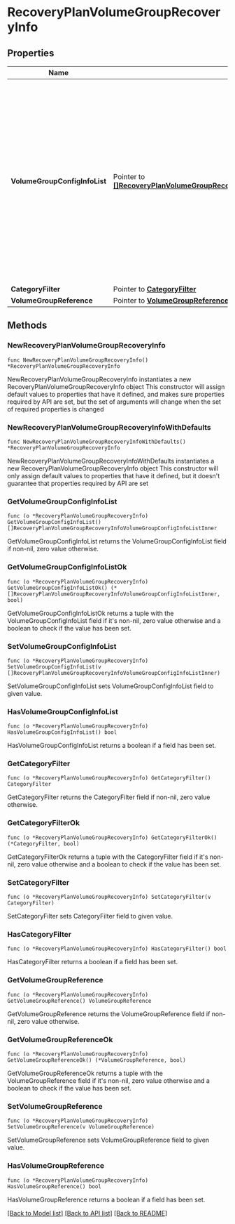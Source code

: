 # RecoveryPlanVolumeGroupRecoveryInfo

## Properties

Name | Type | Description | Notes
------------ | ------------- | ------------- | -------------
**VolumeGroupConfigInfoList** | Pointer to [**[]RecoveryPlanVolumeGroupRecoveryInfoVolumeGroupConfigInfoListInner**](RecoveryPlanVolumeGroupRecoveryInfoVolumeGroupConfigInfoListInner.md) | List of configuration information for each Volume Group specified explicitly or in the category filter. Each entry in this list will contain reference to the Volume Group, authentication protocol and the target secret to be used for authenticating the Volume Group.  | [optional] 
**CategoryFilter** | Pointer to [**CategoryFilter**](CategoryFilter.md) |  | [optional] 
**VolumeGroupReference** | Pointer to [**VolumeGroupReference**](VolumeGroupReference.md) |  | [optional] 

## Methods

### NewRecoveryPlanVolumeGroupRecoveryInfo

`func NewRecoveryPlanVolumeGroupRecoveryInfo() *RecoveryPlanVolumeGroupRecoveryInfo`

NewRecoveryPlanVolumeGroupRecoveryInfo instantiates a new RecoveryPlanVolumeGroupRecoveryInfo object
This constructor will assign default values to properties that have it defined,
and makes sure properties required by API are set, but the set of arguments
will change when the set of required properties is changed

### NewRecoveryPlanVolumeGroupRecoveryInfoWithDefaults

`func NewRecoveryPlanVolumeGroupRecoveryInfoWithDefaults() *RecoveryPlanVolumeGroupRecoveryInfo`

NewRecoveryPlanVolumeGroupRecoveryInfoWithDefaults instantiates a new RecoveryPlanVolumeGroupRecoveryInfo object
This constructor will only assign default values to properties that have it defined,
but it doesn't guarantee that properties required by API are set

### GetVolumeGroupConfigInfoList

`func (o *RecoveryPlanVolumeGroupRecoveryInfo) GetVolumeGroupConfigInfoList() []RecoveryPlanVolumeGroupRecoveryInfoVolumeGroupConfigInfoListInner`

GetVolumeGroupConfigInfoList returns the VolumeGroupConfigInfoList field if non-nil, zero value otherwise.

### GetVolumeGroupConfigInfoListOk

`func (o *RecoveryPlanVolumeGroupRecoveryInfo) GetVolumeGroupConfigInfoListOk() (*[]RecoveryPlanVolumeGroupRecoveryInfoVolumeGroupConfigInfoListInner, bool)`

GetVolumeGroupConfigInfoListOk returns a tuple with the VolumeGroupConfigInfoList field if it's non-nil, zero value otherwise
and a boolean to check if the value has been set.

### SetVolumeGroupConfigInfoList

`func (o *RecoveryPlanVolumeGroupRecoveryInfo) SetVolumeGroupConfigInfoList(v []RecoveryPlanVolumeGroupRecoveryInfoVolumeGroupConfigInfoListInner)`

SetVolumeGroupConfigInfoList sets VolumeGroupConfigInfoList field to given value.

### HasVolumeGroupConfigInfoList

`func (o *RecoveryPlanVolumeGroupRecoveryInfo) HasVolumeGroupConfigInfoList() bool`

HasVolumeGroupConfigInfoList returns a boolean if a field has been set.

### GetCategoryFilter

`func (o *RecoveryPlanVolumeGroupRecoveryInfo) GetCategoryFilter() CategoryFilter`

GetCategoryFilter returns the CategoryFilter field if non-nil, zero value otherwise.

### GetCategoryFilterOk

`func (o *RecoveryPlanVolumeGroupRecoveryInfo) GetCategoryFilterOk() (*CategoryFilter, bool)`

GetCategoryFilterOk returns a tuple with the CategoryFilter field if it's non-nil, zero value otherwise
and a boolean to check if the value has been set.

### SetCategoryFilter

`func (o *RecoveryPlanVolumeGroupRecoveryInfo) SetCategoryFilter(v CategoryFilter)`

SetCategoryFilter sets CategoryFilter field to given value.

### HasCategoryFilter

`func (o *RecoveryPlanVolumeGroupRecoveryInfo) HasCategoryFilter() bool`

HasCategoryFilter returns a boolean if a field has been set.

### GetVolumeGroupReference

`func (o *RecoveryPlanVolumeGroupRecoveryInfo) GetVolumeGroupReference() VolumeGroupReference`

GetVolumeGroupReference returns the VolumeGroupReference field if non-nil, zero value otherwise.

### GetVolumeGroupReferenceOk

`func (o *RecoveryPlanVolumeGroupRecoveryInfo) GetVolumeGroupReferenceOk() (*VolumeGroupReference, bool)`

GetVolumeGroupReferenceOk returns a tuple with the VolumeGroupReference field if it's non-nil, zero value otherwise
and a boolean to check if the value has been set.

### SetVolumeGroupReference

`func (o *RecoveryPlanVolumeGroupRecoveryInfo) SetVolumeGroupReference(v VolumeGroupReference)`

SetVolumeGroupReference sets VolumeGroupReference field to given value.

### HasVolumeGroupReference

`func (o *RecoveryPlanVolumeGroupRecoveryInfo) HasVolumeGroupReference() bool`

HasVolumeGroupReference returns a boolean if a field has been set.


[[Back to Model list]](../README.md#documentation-for-models) [[Back to API list]](../README.md#documentation-for-api-endpoints) [[Back to README]](../README.md)


